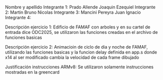 Nombre y apellido 
Integrante 1: Prado Allende Joaquin Ezequiel
Integrante 2: Martin Bruno Nicolas
Integrante 3: Mancini Pereyra Juan Ignacio
Integrante 4:


Descripción ejercicio 1: Edificio de FAMAF con arboles y en su cartel de entrada dice ODC2025, se utilizaron las funciones creadas en el archivo de funciones basicas


Descripción ejercicio 2: Animacioin de ciclo de dia y noche de FAMAF, utilizando las funciones basicas y la funcion delay definida en app.s donde x14 al ser modificado cambia la velocidad de cada frame dibujado


Justificación instrucciones ARMv8:
Se utilizaron solamente instrucciones mostradas en la greencard
